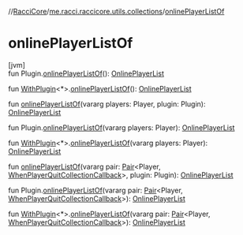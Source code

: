 //[RacciCore](../../index.md)/[me.racci.raccicore.utils.collections](index.md)/[onlinePlayerListOf](online-player-list-of.md)

# onlinePlayerListOf

[jvm]\
fun Plugin.[onlinePlayerListOf](online-player-list-of.md)(): [OnlinePlayerList](-online-player-list/index.md)

fun [WithPlugin](../me.racci.raccicore.utils.extensions/-with-plugin/index.md)&lt;*&gt;.[onlinePlayerListOf](online-player-list-of.md)(): [OnlinePlayerList](-online-player-list/index.md)

fun [onlinePlayerListOf](online-player-list-of.md)(vararg players: Player, plugin: Plugin): [OnlinePlayerList](-online-player-list/index.md)

fun Plugin.[onlinePlayerListOf](online-player-list-of.md)(vararg players: Player): [OnlinePlayerList](-online-player-list/index.md)

fun [WithPlugin](../me.racci.raccicore.utils.extensions/-with-plugin/index.md)&lt;*&gt;.[onlinePlayerListOf](online-player-list-of.md)(vararg players: Player): [OnlinePlayerList](-online-player-list/index.md)

fun [onlinePlayerListOf](online-player-list-of.md)(vararg pair: [Pair](https://kotlinlang.org/api/latest/jvm/stdlib/kotlin/-pair/index.html)&lt;Player, [WhenPlayerQuitCollectionCallback](index.md#770480590%2FClasslikes%2F-519281799)&gt;, plugin: Plugin): [OnlinePlayerList](-online-player-list/index.md)

fun Plugin.[onlinePlayerListOf](online-player-list-of.md)(vararg pair: [Pair](https://kotlinlang.org/api/latest/jvm/stdlib/kotlin/-pair/index.html)&lt;Player, [WhenPlayerQuitCollectionCallback](index.md#770480590%2FClasslikes%2F-519281799)&gt;): [OnlinePlayerList](-online-player-list/index.md)

fun [WithPlugin](../me.racci.raccicore.utils.extensions/-with-plugin/index.md)&lt;*&gt;.[onlinePlayerListOf](online-player-list-of.md)(vararg pair: [Pair](https://kotlinlang.org/api/latest/jvm/stdlib/kotlin/-pair/index.html)&lt;Player, [WhenPlayerQuitCollectionCallback](index.md#770480590%2FClasslikes%2F-519281799)&gt;): [OnlinePlayerList](-online-player-list/index.md)
